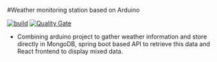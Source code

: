 #Weather monitoring station based on Arduino

[![build](https://circleci.com/gh/marcinpietrosian/arduino-weather-station.svg?style=shield&circle-token=2ee0e94832679a3cde184af1ee6eab5300cd3de0)](https://circleci.com/gh/marcinpietrosian/arduino-weather-station) [![Quality Gate](https://sonarcloud.io/api/badges/gate?key=mpietrosian:arduino-weather-station:backend)](https://sonarcloud.io/dashboard/index/mpietrosian:arduino-weather-station:backend)

* Combining arduino project to gather weather information and store directly in MongoDB, spring boot based API to retrieve this data and React frontend to display mixed data. 
